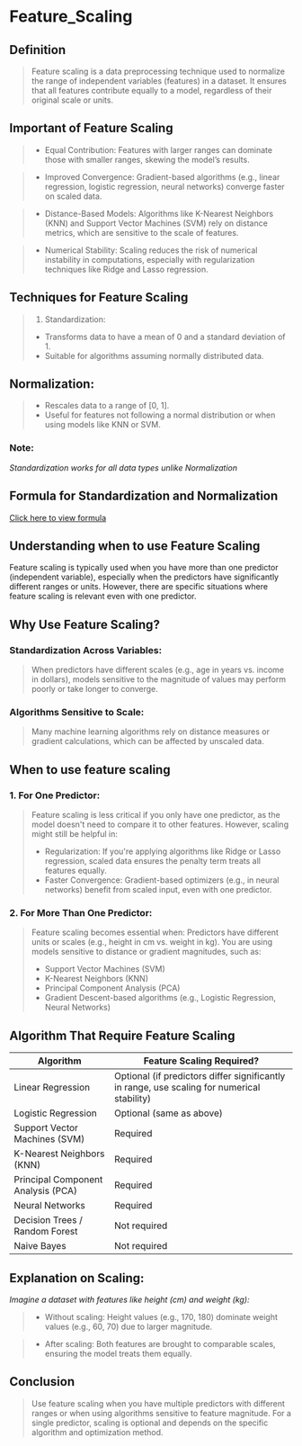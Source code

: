 # Feature_Scaling

## Definition
> Feature scaling is a data preprocessing technique used to normalize the range of independent variables (features) in a dataset. It ensures that all features contribute equally to a model, regardless of their original scale or units.

## Important of Feature Scaling
>  + Equal Contribution:
> Features with larger ranges can dominate those with smaller ranges, skewing the model’s results.

> + Improved Convergence:
> Gradient-based algorithms (e.g., linear regression, logistic regression, neural networks) converge faster on scaled data.

> + Distance-Based Models:
> Algorithms like K-Nearest Neighbors (KNN) and Support Vector Machines (SVM) rely on distance metrics, which are sensitive to the scale of features.

> + Numerical Stability:
> Scaling reduces the risk of numerical instability in computations, especially with regularization techniques like Ridge and Lasso regression.

## Techniques for Feature Scaling
> 1. Standardization:
> + Transforms data to have a mean of 0 and a standard deviation of 1.
> + Suitable for algorithms assuming normally distributed data.

## Normalization:
> + Rescales data to a range of [0, 1].
> + Useful for features not following a normal distribution or when using models like KNN or SVM.

### Note: 
_Standardization works for all data types unlike Normalization_

## Formula for Standardization and Normalization
[Click here to view formula](https://ibb.co/C55ywF4)

## Understanding when to use Feature Scaling
Feature scaling is typically used when you have more than one predictor (independent variable), especially when the predictors have significantly different ranges or units. However, there are specific situations where feature scaling is relevant even with one predictor.

## Why Use Feature Scaling?
### Standardization Across Variables:
> When predictors have different scales (e.g., age in years vs. income in dollars), models sensitive to the magnitude of values may perform poorly or take longer to converge.

### Algorithms Sensitive to Scale:
> Many machine learning algorithms rely on distance measures or gradient calculations, which can be affected by unscaled data.

## When to use feature scaling
### 1. For One Predictor:
> Feature scaling is less critical if you only have one predictor, as the model doesn't need to compare it to other features. However, scaling might still be helpful in:
> + Regularization: If you're applying algorithms like Ridge or Lasso regression, scaled data ensures the penalty term treats all features equally.
> + Faster Convergence: Gradient-based optimizers (e.g., in neural networks) benefit from scaled input, even with one predictor.

### 2. For More Than One Predictor:
> Feature scaling becomes essential when: Predictors have different units or scales (e.g., height in cm vs. weight in kg).
> You are using models sensitive to distance or gradient magnitudes, such as:
> + Support Vector Machines (SVM)
> + K-Nearest Neighbors (KNN)
> + Principal Component Analysis (PCA)
> + Gradient Descent-based algorithms (e.g., Logistic Regression, Neural Networks)

## Algorithm That Require Feature Scaling
| Algorithm|	Feature Scaling Required?|
|----------| --------------------------|
|Linear Regression	|Optional (if predictors differ significantly in range, use scaling for numerical stability)|
|Logistic Regression	|Optional (same as above)|
|Support Vector Machines (SVM)|	Required|
|K-Nearest Neighbors (KNN)	|Required|
|Principal Component Analysis (PCA)	|Required|
|Neural Networks|	Required|
|Decision Trees / Random Forest|	Not required|
|Naive Bayes|	Not required|

## Explanation on Scaling:
_Imagine a dataset with features like height (cm) and weight (kg):_
> + Without scaling:
> Height values (e.g., 170, 180) dominate weight values (e.g., 60, 70) due to larger magnitude.

> + After scaling:
> Both features are brought to comparable scales, ensuring the model treats them equally.

## Conclusion
> Use feature scaling when you have multiple predictors with different ranges or when using algorithms sensitive to feature magnitude.
> For a single predictor, scaling is optional and depends on the specific algorithm and optimization method.


